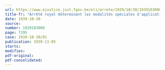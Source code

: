 ```yaml
---
url: https://www.ejustice.just.fgov.be/eli/arrete/1939/10/30/1939103000/justel
title-fr: "Arrêté royal déterminant les modalités spéciales d'application de la loi du 8 juillet 1936, modifiée par celle du 20 août 1938, sur les congés annuels payés, en ce qui concerne les travailleurs du port d'Anvers"
date: 1939-10-30
source:
number: 1939103000
page: 7295
case: 1939-10-30/01
publication: 1939-11-05
starts:
modifies:
pdf-original:
pdf-consolidated:
---
```


